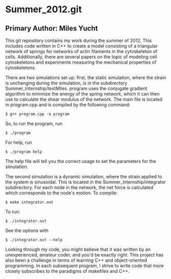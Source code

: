 Summer\_2012.git
================

Primary Author: Miles Yucht
---------------------------

This git repository contains my work during the summer of 2012. This
includes code written in C++ to create a model consisting of a triangular
network of springs for networks of actin filaments in the cytoskeleton
of cells. Additionally, there are several papers on the topic of modeling
cell cytoskeletons and experiments measuring the mechanical properties of
cytoskeletons.

There are two simulations set up: first, the static simulation, where the
strain is unchanging during the simulation, is in the subdirectory
Summer\_Internship/testMiles. program uses the conjugate gradient algorithm to
minimize the energy of the spring network, which it can then use to calculate
the shear modulus of the network. The main file is located in program.cpp and
is compiled by the following command:

    $ g++ program.cpp -o program
    
So, to run the program, run 

    $ ./program

For help, run

    $ ./program help

The help file will tell you the correct usage to set the parameters for the
simulation. 

The second simulation is a dynamic simulation, where the strain applied to the
system is sinusoidal. This is located in the Summer\_Internship/integrator
subdirectory. For each node in the network, the net force is calculated which
corresponds to the node's motion. To compile:

    $ make integrator.out
    
To run:

    $ ./integrator.out

See the options with 

    $ ./integrator.out --help

Looking through my code, you might believe that it was written by an
unexperienced, amateur coder, and you'd be exactly right. This project has
also been a challenge in terms of learning C++ and object-oriented
programming. In each subsequent program, I strive to write code that more
closely subscribes to the paradigms of makefiles and C++.
